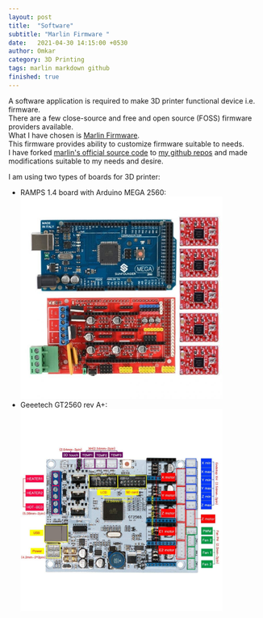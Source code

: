 ```yaml
---
layout: post
title:  "Software"
subtitle: "Marlin Firmware "
date:   2021-04-30 14:15:00 +0530
author: Omkar
category: 3D Printing
tags: marlin markdown github
finished: true
---
```



A software application is required to make 3D printer functional device i.e. firmware.\
There are a few close-source and free and open source (FOSS) firmware providers available.\
What I have chosen is [Marlin Firmware].\
This firmware provides ability to customize firmware suitable to needs.\
I have forked [marlin's official source code] to [my github repos] and made modifications suitable to my needs and desire.


I am using two types of boards for 3D printer:
 - RAMPS 1.4 board with Arduino MEGA 2560:\
    <img src="https://github.com/ogdhekne/ogdhekne.github.io/raw/main/files/images/3D-Printing/1_8_8-768x768.jpg" width="400" height="400">
 - Geeetech GT2560  rev A+:\
    <img src="https://github.com/ogdhekne/ogdhekne.github.io/raw/main/files/images/3D-Printing/GT2560.jpg" width="400" height="400">



[Marlin Firmware]: https://marlinfw.org

[marlin's official source code]: https://github.com/MarlinFirmware/Marlin.git

[my github repos]: https://github.com/ogdhekne/marlin-corexy.git